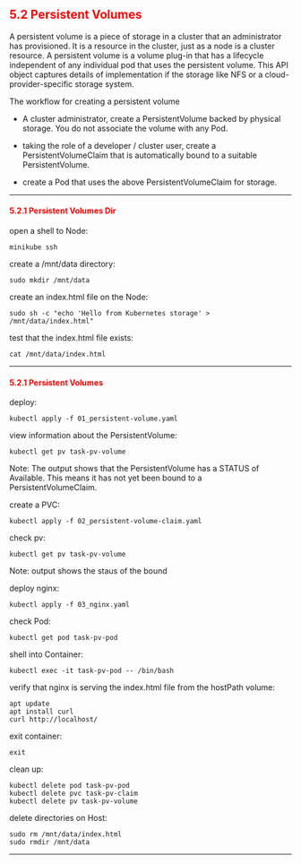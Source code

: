 ## <font color='red'> 5.2 Persistent Volumes </font>
A persistent volume is a piece of storage in a cluster that an administrator has provisioned. It is a resource in the cluster, just as a node is a cluster resource. A persistent volume is a volume plug-in that has a lifecycle independent of any individual pod that uses the persistent volume. This API object captures details of implementation if the storage like NFS or a cloud-provider-specific storage system.

The workflow for creating a persistent volume
* A cluster administrator, create a PersistentVolume backed by physical storage. You do not associate the volume with any Pod.

* taking the role of a developer / cluster user, create a PersistentVolumeClaim that is automatically bound to a suitable PersistentVolume.

* create a Pod that uses the above PersistentVolumeClaim for storage.

---

#### <font color='red'> 5.2.1 Persistent Volumes Dir</font>

open a shell to Node:
```
minikube ssh
```
create a /mnt/data directory:
```
sudo mkdir /mnt/data
```
create an index.html file on the Node:
```
sudo sh -c "echo 'Hello from Kubernetes storage' > /mnt/data/index.html"
```
test that the index.html file exists:
```
cat /mnt/data/index.html
```

---

#### <font color='red'> 5.2.1 Persistent Volumes </font>

deploy:
```
kubectl apply -f 01_persistent-volume.yaml
```
view information about the PersistentVolume:
```
kubectl get pv task-pv-volume
```
Note: The output shows that the PersistentVolume has a STATUS of Available. This means it has not yet been bound to a PersistentVolumeClaim.

create a PVC:
```
kubectl apply -f 02_persistent-volume-claim.yaml
```
check pv:
```
kubectl get pv task-pv-volume
```
Note: output shows the staus of the bound

deploy nginx:
```
kubectl apply -f 03_nginx.yaml
```
check Pod:
```
kubectl get pod task-pv-pod
```
shell into Container:
```
kubectl exec -it task-pv-pod -- /bin/bash
```
verify that nginx is serving the index.html file from the hostPath volume:
```
apt update
apt install curl
curl http://localhost/
```
exit container:
```
exit
```
clean up:
```
kubectl delete pod task-pv-pod
kubectl delete pvc task-pv-claim
kubectl delete pv task-pv-volume
```
delete directories on Host:
```
sudo rm /mnt/data/index.html
sudo rmdir /mnt/data
```

---